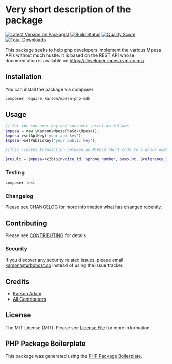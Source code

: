 # Very short description of the package

[![Latest Version on Packagist](https://img.shields.io/packagist/v/karson/mpesa-php-sdk.svg?style=flat-square)](https://packagist.org/packages/karson/mpesa-php-sdk)
[![Build Status](https://img.shields.io/travis/karson/mpesa-php-sdk/master.svg?style=flat-square)](https://travis-ci.org/karson/mpesa-php-sdk)
[![Quality Score](https://img.shields.io/scrutinizer/g/karson/mpesa-php-sdk.svg?style=flat-square)](https://scrutinizer-ci.com/g/karson/mpesa-php-sdk)
[![Total Downloads](https://img.shields.io/packagist/dt/karson/mpesa-php-sdk.svg?style=flat-square)](https://packagist.org/packages/karson/mpesa-php-sdk)

This package seeks to help php developers implement the various Mpesa APIs without much hustle. It is based on the REST API whose documentation is available on https://developer.mpesa.vm.co.mz/.

## Installation

You can install the package via composer:

```bash
composer require karson/mpesa-php-sdk
```

## Usage

``` php
// Set the consumer key and consumer secret as follows
$mpesa = new \Karson\MpesaPhpSdk\Mpesa();
$mpesa->setApiKey('your api key');
$mpesa->setPublicKey('your public key');

//This creates transaction between an M-Pesa short code to a phone number registered on M-Pesa.

$result = $mpesa->c2b($invoice_id, $phone_number, $amount, $reference_id, $shortcode);
```

### Testing

``` bash
composer test
```

### Changelog

Please see [CHANGELOG](CHANGELOG.md) for more information what has changed recently.

## Contributing

Please see [CONTRIBUTING](CONTRIBUTING.md) for details.

### Security

If you discover any security related issues, please email karson@turbohost.co instead of using the issue tracker.

## Credits

- [Karson Adam](https://github.com/karson)
- [All Contributors](../../contributors)

## License

The MIT License (MIT). Please see [License File](LICENSE.md) for more information.

## PHP Package Boilerplate

This package was generated using the [PHP Package Boilerplate](https://laravelpackageboilerplate.com).
